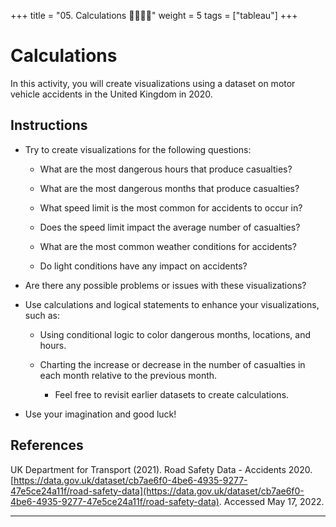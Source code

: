 +++
title = "05. Calculations 👩‍🎓👨‍🎓"
weight = 5
tags = ["tableau"] 
+++

# Calculations

In this activity, you will create visualizations using a dataset on motor vehicle accidents in the United Kingdom in 2020.

## Instructions

* Try to create visualizations for the following questions:

  * What are the most dangerous hours that produce casualties?

  * What are the most dangerous months that produce casualties?

  * What speed limit is the most common for accidents to occur in?

  * Does the speed limit impact the average number of casualties?

  * What are the most common weather conditions for accidents?

  * Do light conditions have any impact on accidents?

* Are there any possible problems or issues with these visualizations?

* Use calculations and logical statements to enhance your visualizations, such as:

  * Using conditional logic to color dangerous months, locations, and hours.

  * Charting the increase or decrease in the number of casualties in each month relative to the previous month.

    * Feel free to revisit earlier datasets to create calculations.

* Use your imagination and good luck!

## References

UK Department for Transport (2021). Road Safety Data - Accidents 2020. [https://data.gov.uk/dataset/cb7ae6f0-4be6-4935-9277-47e5ce24a11f/road-safety-data](https://data.gov.uk/dataset/cb7ae6f0-4be6-4935-9277-47e5ce24a11f/road-safety-data). Accessed May 17, 2022.

---